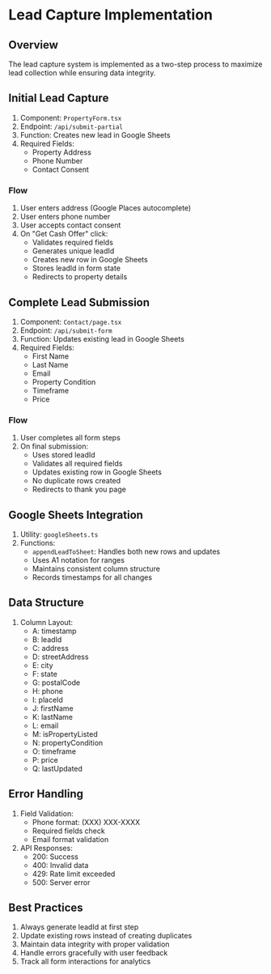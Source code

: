 # Lead Capture Implementation

## Overview
The lead capture system is implemented as a two-step process to maximize lead collection while ensuring data integrity.

## Initial Lead Capture
1. Component: `PropertyForm.tsx`
2. Endpoint: `/api/submit-partial`
3. Function: Creates new lead in Google Sheets
4. Required Fields:
   - Property Address
   - Phone Number
   - Contact Consent

### Flow
1. User enters address (Google Places autocomplete)
2. User enters phone number
3. User accepts contact consent
4. On "Get Cash Offer" click:
   - Validates required fields
   - Generates unique leadId
   - Creates new row in Google Sheets
   - Stores leadId in form state
   - Redirects to property details

## Complete Lead Submission
1. Component: `Contact/page.tsx`
2. Endpoint: `/api/submit-form`
3. Function: Updates existing lead in Google Sheets
4. Required Fields:
   - First Name
   - Last Name
   - Email
   - Property Condition
   - Timeframe
   - Price

### Flow
1. User completes all form steps
2. On final submission:
   - Uses stored leadId
   - Validates all required fields
   - Updates existing row in Google Sheets
   - No duplicate rows created
   - Redirects to thank you page

## Google Sheets Integration
1. Utility: `googleSheets.ts`
2. Functions:
   - `appendLeadToSheet`: Handles both new rows and updates
   - Uses A1 notation for ranges
   - Maintains consistent column structure
   - Records timestamps for all changes

## Data Structure
1. Column Layout:
   - A: timestamp
   - B: leadId
   - C: address
   - D: streetAddress
   - E: city
   - F: state
   - G: postalCode
   - H: phone
   - I: placeId
   - J: firstName
   - K: lastName
   - L: email
   - M: isPropertyListed
   - N: propertyCondition
   - O: timeframe
   - P: price
   - Q: lastUpdated

## Error Handling
1. Field Validation:
   - Phone format: (XXX) XXX-XXXX
   - Required fields check
   - Email format validation
2. API Responses:
   - 200: Success
   - 400: Invalid data
   - 429: Rate limit exceeded
   - 500: Server error

## Best Practices
1. Always generate leadId at first step
2. Update existing rows instead of creating duplicates
3. Maintain data integrity with proper validation
4. Handle errors gracefully with user feedback
5. Track all form interactions for analytics
